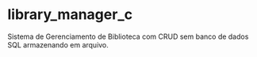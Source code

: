 # library_manager_c
Sistema de Gerenciamento de Biblioteca com CRUD sem banco de dados SQL armazenando em arquivo.
